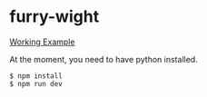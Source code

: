 # furry-wight

[Working Example](http://jedimindtrick.github.io/furry-wight/)

At the moment, you need to have python installed.
```
$ npm install
$ npm run dev
```
